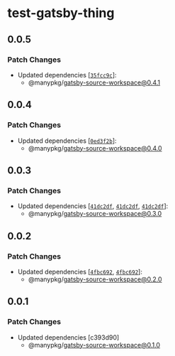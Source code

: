 # test-gatsby-thing

## 0.0.5

### Patch Changes

- Updated dependencies [[`35fcc9c`](https://github.com/Thinkmill/manypkg/commit/35fcc9cba7ccec6667826da84ed02dff166c50a3)]:
  - @manypkg/gatsby-source-workspace@0.4.1

## 0.0.4

### Patch Changes

- Updated dependencies [[`0ed3f2b`](https://github.com/Thinkmill/manypkg/commit/0ed3f2b55aa01a33654de28c0e5a4249af9872a3)]:
  - @manypkg/gatsby-source-workspace@0.4.0

## 0.0.3

### Patch Changes

- Updated dependencies [[`41dc2df`](https://github.com/Thinkmill/manypkg/commit/41dc2df8559eca9b5639779227209f61d2d88765), [`41dc2df`](https://github.com/Thinkmill/manypkg/commit/41dc2df8559eca9b5639779227209f61d2d88765), [`41dc2df`](https://github.com/Thinkmill/manypkg/commit/41dc2df8559eca9b5639779227209f61d2d88765)]:
  - @manypkg/gatsby-source-workspace@0.3.0

## 0.0.2

### Patch Changes

- Updated dependencies [[`4fbc692`](https://github.com/Thinkmill/manypkg/commit/4fbc6928242bfb26eb8dff1248e92c22cf1671c3), [`4fbc692`](https://github.com/Thinkmill/manypkg/commit/4fbc6928242bfb26eb8dff1248e92c22cf1671c3)]:
  - @manypkg/gatsby-source-workspace@0.2.0

## 0.0.1

### Patch Changes

- Updated dependencies [c393d90]
  - @manypkg/gatsby-source-workspace@0.1.0
